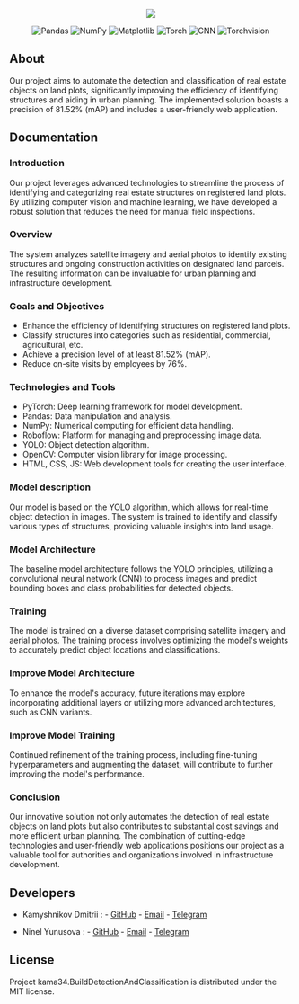<p align="center">
      <!--<img src="https://i.ibb.co/QXcDJf1/icon.png">-->
      <!--<img src="https://i.ibb.co/HXmkX96/icon-grey.png">-->
      <!--<img src="https://i.ibb.co/KDCSnyg/icon-white.png">-->
      <img src="https://i.ibb.co/Hqsb5pZ/9162516-home-map-location-placeholder-street-icon.png">
</p>

<p align="center">
   <img src="https://img.shields.io/badge/Pandas-lavender" alt="Pandas">
   <img src="https://img.shields.io/badge/NumPy-thistle" alt="NumPy">
   <img src="https://img.shields.io/badge/Matplotlib-lightcyan" alt="Matplotlib">
   <img src="https://img.shields.io/badge/Torch-thistle" alt="Torch">
   <img src="https://img.shields.io/badge/CNN-lightcyan" alt="CNN">
   <img src="https://img.shields.io/badge/Torchvision-lavender" alt="Torchvision">
</p>

## About
Our project aims to automate the detection and classification of real estate objects on land plots, significantly improving the efficiency of identifying structures and aiding in urban planning. The implemented solution boasts a precision of 81.52% (mAP) and includes a user-friendly web application.

## Documentation

### Introduction
Our project leverages advanced technologies to streamline the process of identifying and categorizing real estate structures on registered land plots. By utilizing computer vision and machine learning, we have developed a robust solution that reduces the need for manual field inspections.

### Overview
The system analyzes satellite imagery and aerial photos to identify existing structures and ongoing construction activities on designated land parcels. The resulting information can be invaluable for urban planning and infrastructure development.

### Goals and Objectives
- Enhance the efficiency of identifying structures on registered land plots.
- Classify structures into categories such as residential, commercial, agricultural, etc.
- Achieve a precision level of at least 81.52% (mAP).
- Reduce on-site visits by employees by 76%.

### Technologies and Tools
- PyTorch: Deep learning framework for model development.
- Pandas: Data manipulation and analysis.
- NumPy: Numerical computing for efficient data handling.
- Roboflow: Platform for managing and preprocessing image data.
- YOLO: Object detection algorithm.
- OpenCV: Computer vision library for image processing.
- HTML, CSS, JS: Web development tools for creating the user interface.

### Model description
Our model is based on the YOLO algorithm, which allows for real-time object detection in images. The system is trained to identify and classify various types of structures, providing valuable insights into land usage.

### Model Architecture
The baseline model architecture follows the YOLO principles, utilizing a convolutional neural network (CNN) to process images and predict bounding boxes and class probabilities for detected objects.

### Training
The model is trained on a diverse dataset comprising satellite imagery and aerial photos. The training process involves optimizing the model's weights to accurately predict object locations and classifications.

### Improve Model Architecture
To enhance the model's accuracy, future iterations may explore incorporating additional layers or utilizing more advanced architectures, such as CNN variants.

### Improve Model Training
Continued refinement of the training process, including fine-tuning hyperparameters and augmenting the dataset, will contribute to further improving the model's performance.

### Conclusion
Our innovative solution not only automates the detection of real estate objects on land plots but also contributes to substantial cost savings and more efficient urban planning. The combination of cutting-edge technologies and user-friendly web applications positions our project as a valuable tool for authorities and organizations involved in infrastructure development.

## Developers

- Kamyshnikov Dmitrii :
      - [GitHub](https://github.com/kama34)
      - [Email](mailto:kamyshnikovdmitri@yandex.ru)
      - [Telegram](https://t.me/+79101663108)
  
- Ninel Yunusova :
      - [GitHub](https://github.com/Ninelco)
      - [Email](mailto:ninel.gabdullina@yandex.ru)
      - [Telegram](https://t.me/+79378389858)

## License
Project kama34.BuildDetectionAndClassification is distributed under the MIT license.
